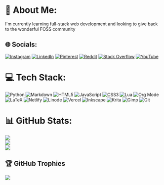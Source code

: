 # 💫 About Me:
I'm currently learning full-stack web development and looking to give back to the wonderful FOSS community


## 🌐 Socials:
[![Instagram](https://img.shields.io/badge/Instagram-%23E4405F.svg?logo=Instagram&logoColor=white)](https://instagram.com/@_avi.0.8) [![LinkedIn](https://img.shields.io/badge/LinkedIn-%230077B5.svg?logo=linkedin&logoColor=white)](https://linkedin.com/in/avichal-das-698825301) [![Pinterest](https://img.shields.io/badge/Pinterest-%23E60023.svg?logo=Pinterest&logoColor=white)](https://pinterest.com/avi0_0) [![Reddit](https://img.shields.io/badge/Reddit-%23FF4500.svg?logo=Reddit&logoColor=white)](https://reddit.com/user/u/brometheus_11) [![Stack Overflow](https://img.shields.io/badge/-Stackoverflow-FE7A16?logo=stack-overflow&logoColor=white)](https://stackoverflow.com/users/user:17188067) [![YouTube](https://img.shields.io/badge/YouTube-%23FF0000.svg?logo=YouTube&logoColor=white)](https://youtube.com/@@avi0080085) 

# 💻 Tech Stack:
![Python](https://img.shields.io/badge/python-3670A0?style=plastic&logo=python&logoColor=ffdd54) ![Markdown](https://img.shields.io/badge/markdown-%23000000.svg?style=plastic&logo=markdown&logoColor=white) ![HTML5](https://img.shields.io/badge/html5-%23E34F26.svg?style=plastic&logo=html5&logoColor=white) ![JavaScript](https://img.shields.io/badge/javascript-%23323330.svg?style=plastic&logo=javascript&logoColor=%23F7DF1E) ![CSS3](https://img.shields.io/badge/css3-%231572B6.svg?style=plastic&logo=css3&logoColor=white) ![Lua](https://img.shields.io/badge/lua-%232C2D72.svg?style=plastic&logo=lua&logoColor=white) ![Org Mode](https://img.shields.io/badge/orgmode-%2377AA99.svg?style=plastic&logo=org&logoColor=white) ![LaTeX](https://img.shields.io/badge/latex-%23008080.svg?style=plastic&logo=latex&logoColor=white) ![Netlify](https://img.shields.io/badge/netlify-%23000000.svg?style=plastic&logo=netlify&logoColor=#00C7B7) ![Linode](https://img.shields.io/badge/linode-00A95C?style=plastic&logo=linode&logoColor=white) ![Vercel](https://img.shields.io/badge/vercel-%23000000.svg?style=plastic&logo=vercel&logoColor=white) ![Inkscape](https://img.shields.io/badge/Inkscape-e0e0e0?style=plastic&logo=inkscape&logoColor=080A13) ![Krita](https://img.shields.io/badge/Krita-203759?style=plastic&logo=krita&logoColor=EEF37B) ![Gimp](https://img.shields.io/badge/Gimp-657D8B?style=plastic&logo=gimp&logoColor=FFFFFF) ![Git](https://img.shields.io/badge/git-%23F05033.svg?style=plastic&logo=git&logoColor=white)
# 📊 GitHub Stats:
![](https://github-readme-stats.vercel.app/api?username=avii1103&theme=catppuccin_mocha&hide_border=false&include_all_commits=true&count_private=true)<br/>
![](https://nirzak-streak-stats.vercel.app/?user=avii1103&theme=catppuccin_mocha&hide_border=false)<br/>
![](https://github-readme-stats.vercel.app/api/top-langs/?username=avii1103&theme=catppuccin_mocha&hide_border=false&include_all_commits=true&count_private=true&layout=compact)

## 🏆 GitHub Trophies
![](https://github-profile-trophy.vercel.app/?username=avii1103&theme=rose_pine&no-frame=false&no-bg=false&margin-w=4)

<!-- Proudly created with GPRM ( https://gprm.itsvg.in ) -->
